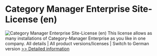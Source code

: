 # Category Manager Enterprise Site-License (en)
![Category Manager Enterprise Site-License (en)](https://mycommerce.akamaized.net/api/pimages/P300283873/BIG/300283873.PNG)
This license allows as many installations of Category-Manager Enterprise as you like in one company.
All details | All product versions/licenses | Switch to German version
[>> Detailed information](https://secure.shareit.com/shareit/product.html?productid=300283873&affiliateid=200057808)